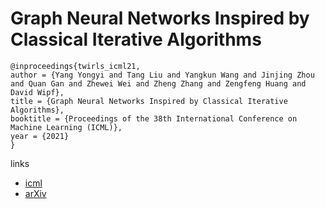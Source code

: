 # Graph Neural Networks Inspired by Classical Iterative Algorithms

```
@inproceedings{twirls_icml21,
author = {Yang Yongyi and Tang Liu and Yangkun Wang and Jinjing Zhou and Quan Gan and Zhewei Wei and Zheng Zhang and Zengfeng Huang and David Wipf},
title = {Graph Neural Networks Inspired by Classical Iterative Algorithms},
booktitle = {Proceedings of the 38th International Conference on Machine Learning (ICML)},
year = {2021}
}
```

links
- [icml](https://icml.cc/Conferences/2021/ScheduleMultitrack?event=8798)
- [arXiv](https://arxiv.org/abs/2103.06064)